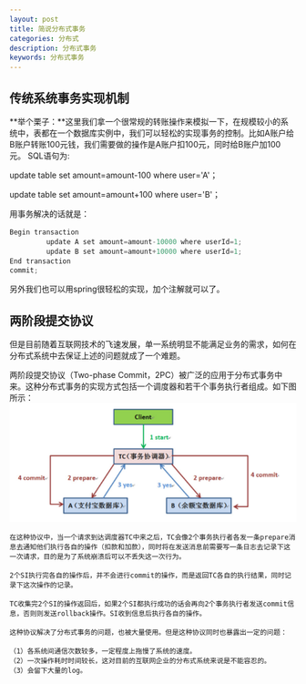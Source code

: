 ```yaml
---
layout: post
title: 简说分布式事务
categories: 分布式
description: 分布式事务
keywords: 分布式事务
---
```


## 传统系统事务实现机制

**举个栗子：**这里我们拿一个很常规的转账操作来模拟一下，在规模较小的系统中，表都在一个数据库实例中，我们可以轻松的实现事务的控制。比如A账户给B账户转账100元钱，我们需要做的操作是A账户扣100元，同时给B账户加100元。
SQL语句为:

update table set amount=amount-100 where user='A'；

update table set amount=amount+100 where user='B'；

用事务解决的话就是：

```java
Begin transaction
         update A set amount=amount-10000 where userId=1;
         update B set amount=amount+10000 where userId=1;
End transaction
commit;
```
另外我们也可以用spring很轻松的实现，加个注解就可以了。

## 两阶段提交协议 
但是目前随着互联网技术的飞速发展，单一系统明显不能满足业务的需求，如何在分布式系统中去保证上述的问题就成了一个难题。

两阶段提交协议（Two-phase Commit，2PC）被广泛的应用于分布式事务中来。这种分布式事务的实现方式包括一个调度器和若干个事务执行者组成。如下图所示：
![](/images/transation1.png)

	在这种协议中，当一个请求到达调度器TC中来之后，TC会像2个事务执行者各发一条prepare消息去通知他们执行各自的操作（扣款和加款），同时将在发送消息前需要写一条日志去记录下这一次请求，目的是为了系统崩溃后可以不丢失这一次行为。

	2个SI执行完各自的操作后，并不会进行commit的操作，而是返回TC各自的执行结果，同时记录下这次操作的记录。
	
	TC收集完2个SI的操作返回后，如果2个SI都执行成功的话会再向2个事务执行者发送commit信息，否则则发送rollback操作。SI收到信息后执行各自的操作。
	
	这种协议解决了分布式事务的问题，也被大量使用。但是这种协议同时也暴露出一定的问题：
	
	（1）各系统间通信次数较多，一定程度上拖慢了系统的速度。
	（2）一次操作耗时时间较长，这对目前的互联网企业的分布式系统来说是不能容忍的。
	（3）会留下大量的log。